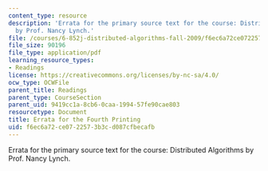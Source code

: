 ```yaml
---
content_type: resource
description: 'Errata for the primary source text for the course: Distributed Algorithms
  by Prof. Nancy Lynch.'
file: /courses/6-852j-distributed-algorithms-fall-2009/f6ec6a72ce0722573b3cd087cfbecafb_MIT6_852JF09_errata.pdf
file_size: 90196
file_type: application/pdf
learning_resource_types:
- Readings
license: https://creativecommons.org/licenses/by-nc-sa/4.0/
ocw_type: OCWFile
parent_title: Readings
parent_type: CourseSection
parent_uid: 9419cc1a-8cb6-0caa-1994-57fe90cae803
resourcetype: Document
title: Errata for the Fourth Printing
uid: f6ec6a72-ce07-2257-3b3c-d087cfbecafb
---
```

Errata for the primary source text for the course: Distributed Algorithms by Prof. Nancy Lynch.